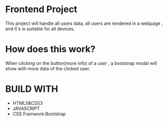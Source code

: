 <h1> Frontend Project</h1>
<p> This project will handle all users data, all users are rendered in a webpage , and it's 
is suitable for all devices.</p>
<h1> How does this work?</h1>
  <p>When clicking on the button(more info) of a user , a bootstrap modal will show with more data of the clicked user.  </p>
<h1 > BUILD WITH </h1>
<ul > 
  <li> HTML5&CSS3</li>
  <li> JAVASCRIPT</li>
  <li> CSS Framwork:Bootstrap </li>
  </ul>
  

